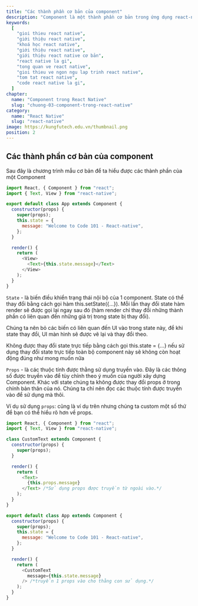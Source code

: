 ```yaml
---
title: "Các thành phần cơ bản của component"
description: "Component là một thành phần cơ bản trong ứng dụng react-native. Mọi view, screen đều được kế thừa từ lớp component này."
keywords:
  [
    "gioi thieu react native",
    "giới thiệu react native",
    "khoá học react native",
    "giới thiệu react native",
    "giới thiệu react native cơ bản",
    "react native la gi",
    "tong quan ve react native",
    "gioi thieu ve ngon ngu lap trinh react native",
    "tom tat react native",
    "code react native la gi",
  ]
chapter:
  name: "Component trong React Native"
  slug: "chuong-03-component-trong-react-native"
category:
  name: "React Native"
  slug: "react-native"
image: https://kungfutech.edu.vn/thumbnail.png
position: 2
---
```


## Các thành phần cơ bản của component

Sau đây là chương trình mẫu cơ bản để ta hiểu được các thành phần của một Component

```javascript
import React, { Component } from "react";
import { Text, View } from "react-native";

export default class App extends Component {
  constructor(props) {
    super(props);
    this.state = {
      message: "Welcome to Code 101 - React-native",
    };
  }

  render() {
    return (
      <View>
        <Text>{this.state.message}</Text>
      </View>
    );
  }
}
```

`State` - là biến điều khiển trạng thái nội bộ của 1 component. State có thể thay đổi bằng cách gọi hàm this.setState({...}). Mỗi lần thay đổi state hàm render sẽ được gọi lại ngay sau đó (hàm render chỉ thay đổi những thành phần có liên quan đến những giá trị trong state bị thay đổi).

Chúng ta nên bỏ các biến có liên quan đến UI vào trong state này, để khi state thay đổi, UI màn hình sẽ được vẽ lại và thay đổi theo.

<content-warning>
Không được thay đổi state trực tiếp bằng cách gọi this.state = {...} nếu sử dụng thay đổi state trực tiếp toàn bộ component này sẽ không còn hoạt động đúng như mong muốn nữa
</content-warning>

`Props` - là các thuộc tính được thằng sử dụng truyền vào. Đây là các thông số được truyền vào để tùy chỉnh theo ý muốn của người xây dựng Component. Khác với state chúng ta không được thay đổi props ở trong chính bản thân của nó. Chúng ta chỉ nên đọc các thuộc tính được truyền vào để sử dụng mà thôi.

Ví dụ sử dụng `props`: cũng là ví dụ trên nhưng chúng ta custom một số thứ để bạn có thể hiểu rõ hơn về props.

```javascript
import React, { Component } from "react";
import { Text, View } from "react-native";

class CustomText extends Component {
  constructor(props) {
    super(props);
  }

  render() {
    return (
      <Text>
        {this.props.message}
      </Text> /*Sử dụng props được truyền từ ngoài vào.*/
    );
  }
}

export default class App extends Component {
  constructor(props) {
    super(props);
    this.state = {
      message: "Welcome to Code 101 - React-native",
    };
  }

  render() {
    return (
      <CustomText
        message={this.state.message}
      /> /*truyền 1 props vào cho thằng con sử dụng.*/
    );
  }
}
```
